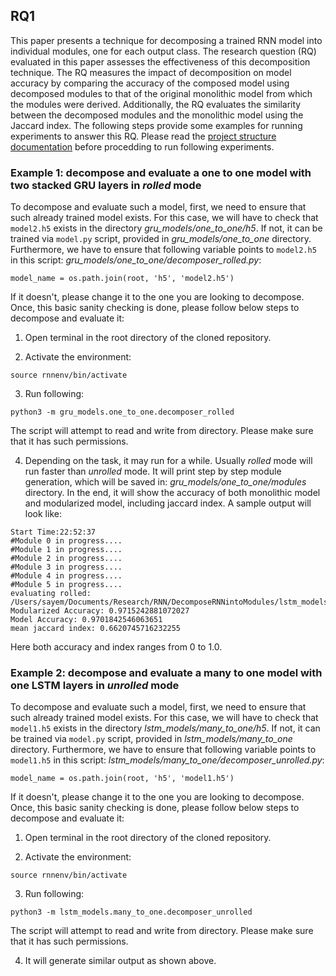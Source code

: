 ## RQ1
This paper presents a technique for decomposing a trained RNN model into individual modules, one for each output class. The research question (RQ) evaluated in this paper assesses the effectiveness of this decomposition technique. The RQ measures the impact of decomposition on model accuracy by comparing the accuracy of the composed model using decomposed modules to that of the original monolithic model from which the modules were derived. Additionally, the RQ evaluates the similarity between the decomposed modules and the monolithic model using the Jaccard index. The following steps provide some examples for running experiments to answer this RQ. Please read the [project structure documentation](/tutorial/structure.md) before procedding to run following experiments.

### Example 1: decompose and evaluate a one to one model with two stacked GRU layers in *rolled* mode
To decompose and evaluate such a model, first, we need to ensure that such already trained model exists. For this case, we will have to check that `model2.h5` exists in the directory *gru_models/one_to_one/h5*. If not, it can be trained via `model.py` script, provided in *gru_models/one_to_one* directory. Furthermore, we have to ensure that following variable points to `model2.h5` in this script: *gru_models/one_to_one/decomposer_rolled.py*:
```
model_name = os.path.join(root, 'h5', 'model2.h5')
```
If it doesn't, please change it to the one you are looking to decompose. Once, this basic sanity checking is done, please follow below steps to decompose and evaluate it:

1. Open terminal in the root directory of the cloned repository. 

2. Activate the environment:
```
source rnnenv/bin/activate
```
3. Run following:
```
python3 -m gru_models.one_to_one.decomposer_rolled
```
The script will attempt to read and write from directory. Please make sure that it has such permissions. 

4. Depending on the task, it may run for a while. Usually *rolled* mode will run faster than *unrolled* mode. It will print step by step module generation, which will be saved in: *gru_models/one_to_one/modules* directory. In the end, it will show the accuracy of both monolithic model and modularized model, including jaccard index. A sample output will look like: 
```
Start Time:22:52:37
#Module 0 in progress....
#Module 1 in progress....
#Module 2 in progress....
#Module 3 in progress....
#Module 4 in progress....
#Module 5 in progress....
evaluating rolled: /Users/sayem/Documents/Research/RNN/DecomposeRNNintoModules/lstm_models/one_to_one/h5/model1.h5
Modularized Accuracy: 0.9715242881072027
Model Accuracy: 0.9701842546063651
mean jaccard index: 0.6620745716232255
```
Here both accuracy and index ranges from 0 to 1.0.

### Example 2: decompose and evaluate a many to one model with one LSTM layers in *unrolled* mode
To decompose and evaluate such a model, first, we need to ensure that such already trained model exists. For this case, we will have to check that `model1.h5` exists in the directory *lstm_models/many_to_one/h5*. If not, it can be trained via `model.py` script, provided in *lstm_models/many_to_one* directory. Furthermore, we have to ensure that following variable points to `model1.h5` in this script: *lstm_models/many_to_one/decomposer_unrolled.py*:
```
model_name = os.path.join(root, 'h5', 'model1.h5')
```
If it doesn't, please change it to the one you are looking to decompose. Once, this basic sanity checking is done, please follow below steps to decompose and evaluate it:

1. Open terminal in the root directory of the cloned repository. 

2. Activate the environment:
```
source rnnenv/bin/activate
```
3. Run following:
```
python3 -m lstm_models.many_to_one.decomposer_unrolled
```
The script will attempt to read and write from directory. Please make sure that it has such permissions. 

4. It will generate similar output as shown above.
